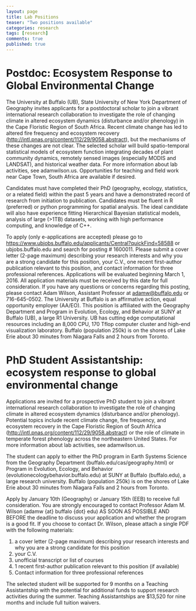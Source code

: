 ```yaml
---
layout: page
title: Lab Positions
teaser: "Two positions available"
categories: research
tags: [research]
comments: true
published: true
---
```


# Postdoc: Ecosystem Response to Global Environmental Change

The University at Buffalo (UB), State University of New York Department of Geography invites applicants for a postdoctoral scholar to join a vibrant international research collaboration to investigate the role of changing climate in altered ecosystem dynamics (disturbance and/or phenology) in the Cape Floristic Region of South Africa.  Recent climate change has led to altered fire frequency and ecosystem recovery (http://intl.pnas.org/content/112/29/9058.abstract), but the mechanisms of these changes are not clear.  The selected scholar will build spatio-temporal statistical models of ecosystem function integrating decades of plant community dynamics, remotely sensed images (especially MODIS and LANDSAT), and historical weather data. For more information about lab activities, see adamwilson.us.  Opportunities for teaching and field work near Cape Town, South Africa are available if desired.

Candidates must have completed their PhD (geography, ecology, statistics, or a related field) within the past 5 years and have a demonstrated record of research from initiation to publication.  Candidates must be fluent in R (preferred) or python programming for spatial analysis.  The ideal candidate will also have experience fitting Hierarchical Bayesian statistical models, analysis of large (>1TB) datasets, working with high performance computing, and knowledge of C++.

To apply (only e-applications are accepted) please go to https://www.ubjobs.buffalo.edu/applicants/Central?quickFind=58588 or ubjobs.buffalo.edu and search for posting # 1600011.  Please submit a cover letter (2-page maximum) describing your research interests and why you are a strong candidate for this position, your C.V., one recent first-author publication relevant to this position, and contact information for three professional references.  Applications will be evaluated beginning March 1, 2016. All application materials must be received by this date for full consideration.  If you have any questions or concerns regarding this posting, please contact Adam Wilson, Assistant Professor at adamw@buffalo.edu or 716-645-0502.  The University at Buffalo is an affirmative action, equal opportunity employer (AA/EO).
This position is affiliated with the Geography Department and Program in Evolution, Ecology, and Behavior at SUNY at Buffalo (UB), a large R1 University.  UB has cutting edge computational resources including an 8,000 CPU, 170 Tflop computer cluster and high-end visualization laboratory.  Buffalo (population 250k) is on the shores of Lake Erie about 30 minutes from Niagara Falls and 2 hours from Toronto.  


# PhD Student Assistantship: ecosystem response to global environmental change

Applications are invited for a prospective PhD student to join a vibrant international research collaboration to investigate the role of changing climate in altered ecosystem dynamics (disturbance and/or phenology).  Potential topics include recent climate change, fire frequency,  and ecosystem recovery in the Cape Floristic Region of South Africa (http://intl.pnas.org/content/112/29/9058.abstract) or the role of climate in temperate forest phenology across the northeastern United States.  For more information about lab activities, see adamwilson.us.

The student can apply to either the PhD program in Earth Systems Science from the Geography Department (buffalo.edu/cas/geography.html) or Program in Evolution, Ecology, and Behavior (evolutionecologybehavior.buffalo.edu) at SUNY at Buffalo (buffalo.edu), a large research university. Buffalo (population 250k) is on the shores of Lake Erie about 30 minutes from Niagara Falls and 2 hours from Toronto.  

Apply by January 10th (Geography) or January 15th (EEB) to receive full consideration. You are strongly encouraged to contact Professor Adam M. Wilson (adamw {at} buffalo {dot} edu) AS SOON AS POSSIBLE AND BEFORE the deadline to discuss your application and whether the program is a good fit.  If you choose to contact Dr. Wilson, please attach a single PDF with the following materials:
1)	a cover letter (2-page maximum) describing your research interests and why you are a strong candidate for this position
2)	your C.V.
3)	unofficial transcript or list of courses
4)	1 recent first-author publication relevant to this position (if available)
5)	Contact information for three professional references

The selected student will be supported for 9 months on a Teaching Assistantship with the potential for additional funds to support research activities during the summer.  Teaching Assistantships are $13,520 for nine months and include full tuition waivers.  
